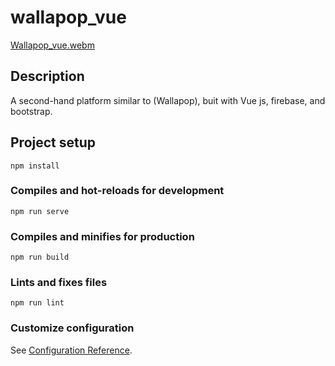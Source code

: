 # wallapop_vue
[Wallapop_vue.webm](https://user-images.githubusercontent.com/112888040/215453254-3a2ddee1-a021-444b-8219-63de80a37cfd.webm)
## Description
A second-hand platform similar to (Wallapop), buit with Vue js, firebase, and bootstrap.

## Project setup
```
npm install
```

### Compiles and hot-reloads for development
```
npm run serve
```

### Compiles and minifies for production
```
npm run build
```

### Lints and fixes files
```
npm run lint
```

### Customize configuration
See [Configuration Reference](https://cli.vuejs.org/config/).

